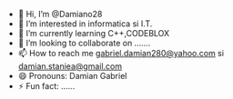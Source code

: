 - 👋 Hi, I’m @Damiano28
- 👀 I’m interested in informatica si I.T.
- 🌱 I’m currently learning C++,CODEBLOX
- 💞️ I’m looking to collaborate on .......
- 📫 How to reach me gabriel.damian280@yahoo.com si damian.staniea@gmail.com
- 😄 Pronouns: Damian Gabriel
- ⚡ Fun fact: ......

<!---
Damiano28/Damiano28 is a ✨ special ✨ repository because its `README.md` (this file) appears on your GitHub profile.
You can click the Preview link to take a look at your changes.
--->
